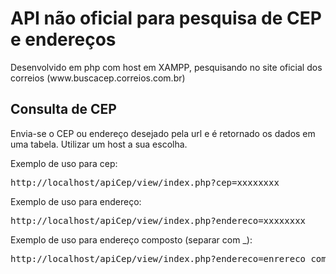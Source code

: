 <h1>API não oficial para pesquisa de CEP e endereços</h1>
<p>Desenvolvido em php com host em XAMPP, pesquisando no site oficial dos correios (www.buscacep.correios.com.br)</p>

<h2>Consulta de CEP</h2>
<p>Envia-se o CEP ou endereço desejado pela url e é retornado os dados em uma tabela. Utilizar um host a sua escolha.</p>
<p>Exemplo de uso para cep:</p>
<pre>http://localhost/apiCep/view/index.php?cep=xxxxxxxx</pre>
<p>Exemplo de uso para endereço:</p>
<pre>http://localhost/apiCep/view/index.php?endereco=xxxxxxxx</pre>
<p>Exemplo de uso para endereço composto (separar com _):</p>
<pre>http://localhost/apiCep/view/index.php?endereco=enrereco_composto</pre>
